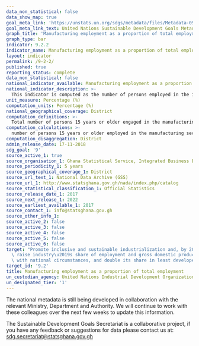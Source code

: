 ```yaml
---
data_non_statistical: false
data_show_map: true
goal_meta_link: 'https://unstats.un.org/sdgs/metadata/files/Metadata-09-02-02.pdf '
goal_meta_link_text: United Nations Sustainable Development Goals Metadata (PDF 323 KB)
graph_title: 'Manufacturing employment as a proportion of total employment'
graph_type: bar
indicator: 9.2.2
indicator_name: Manufacturing employment as a proportion of total employment
layout: indicator
permalink: /9-2-2/
published: true
reporting_status: complete
data_non_statistical: false
national_indicator_available: Manufacturing employment as a proportion of total employment
national_indicator_description: >-
  This indicator is computed as the number of persons employed in the industry sector divided by total employment. Employed persons are defined as all those of working age who, during a short reference period, were engaged in any activity to produce goods or provide services for pay or profit. The industry sector comprises mining and quarrying, manufacturing, construction and public utilities (electricity, gas and water).
unit_measure: Percentage (%)
computation_units: Percentage (%)
national_geographical_coverage: District
computation_definitions: >-
  Total number of persons 15 years or older engaged in the manufacturing sector as a percentage of total employment. Employed persons are defined as all those of working age who, during a short reference period, were engaged in any activity to produce goods or provide services for pay or profit. Employed persons in industry sector comprises of employed persons in mining and quarrying, manufacturing, construction and public utilities (electricity, gas and water).
computation_calculations: >-
  number of persons 15 years or older employed in the manufacturing sector divided by total persons 15 years or older employed and multiplied by 100
computation_disaggregation: District
admin_release_date: 17-11-2018
sdg_goal: '9'
source_active_1: true
source_organisation_1: Ghana Statistical Service, Integrated Business Establishments Survey Phase 1, 2016
source_periodicity_1: 5 years 
source_geographical_coverage_1: District
source_url_text_1: National Data Archive (GSS)
source_url_1: http://www.statsghana.gov.gh/nada/index.php/catalog
source_statistical_classification_1: Official Statistics
source_release_date_1: 2017
source_next_release_1: 2022
source_earliest_available_1: 2017
source_contact_1: info@statsghana.gov.gh
source_other_info_1:
source_active_2: false
source_active_3: false
source_active_4: false
source_active_5: false
source_active_6: false
target: "Promote inclusive and sustainable industrialization and, by 2030, significantly\
  \ raise industry\u2019s share of employment and gross domestic product, in line\
  \ with national circumstances, and double its share in least developed countries"
target_id: '9.2'
title: Manufacturing employment as a proportion of total employment
un_custodian_agency: United Nations Industrial Development Organization (UNIDO)
un_designated_tier: '1'
---
```

The national metadata is still being developed in collaboration with the relevant Ministry, Department and Authority.  We will continue to work with these colleagues over the next few weeks to update this information.

The Sustainable Development Goals Secretariat is a collaborative project, if you have any feedback or suggestions for data please contact us at: sdg.secretariat@statsghana.gov.gh
